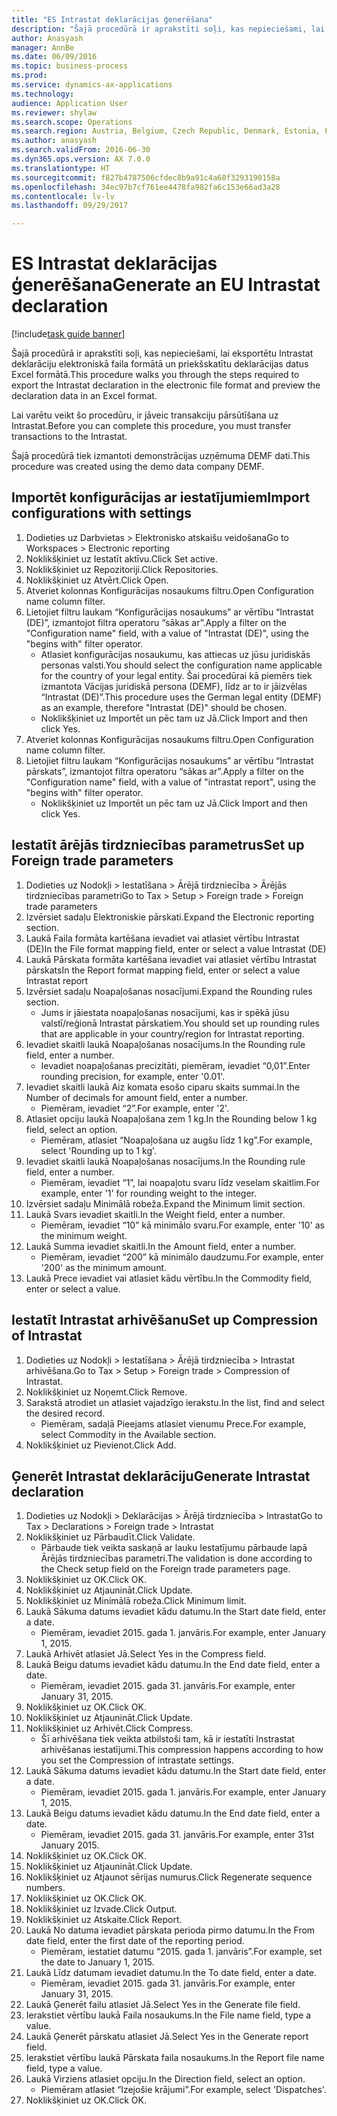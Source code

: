 ```yaml
--- 
title: "ES Intrastat deklarācijas ģenerēšana"
description: "Šajā procedūrā ir aprakstīti soļi, kas nepieciešami, lai eksportētu Intrastat deklarāciju elektroniskā faila formātā un priekšskatītu deklarācijas datus Excel formātā."
author: Anasyash
manager: AnnBe
ms.date: 06/09/2016
ms.topic: business-process
ms.prod: 
ms.service: dynamics-ax-applications
ms.technology: 
audience: Application User
ms.reviewer: shylaw
ms.search.scope: Operations
ms.search.region: Austria, Belgium, Czech Republic, Denmark, Estonia, Finland, France, Germany, Hungary, Ireland, Italy, Latvia, Lithuania, Netherlands, Poland, Spain, Sweden, United Kingdom
ms.author: anasyash
ms.search.validFrom: 2016-06-30
ms.dyn365.ops.version: AX 7.0.0
ms.translationtype: HT
ms.sourcegitcommit: f827b4787506cfdec8b9a91c4a68f3293190158a
ms.openlocfilehash: 34ec97b7cf761ee4478fa982fa6c153e66ad3a28
ms.contentlocale: lv-lv
ms.lasthandoff: 09/29/2017

---
```

# <a name="generate-an-eu-intrastat-declaration"></a><span data-ttu-id="ef36c-103">ES Intrastat deklarācijas ģenerēšana</span><span class="sxs-lookup"><span data-stu-id="ef36c-103">Generate an EU Intrastat declaration</span></span>

[!include[task guide banner](../../includes/task-guide-banner.md)]

<span data-ttu-id="ef36c-104">Šajā procedūrā ir aprakstīti soļi, kas nepieciešami, lai eksportētu Intrastat deklarāciju elektroniskā faila formātā un priekšskatītu deklarācijas datus Excel formātā.</span><span class="sxs-lookup"><span data-stu-id="ef36c-104">This procedure walks you through the steps required to export the Intrastat declaration in the electronic file format and preview the declaration data in an Excel format.</span></span> 

<span data-ttu-id="ef36c-105">Lai varētu veikt šo procedūru, ir jāveic transakciju pārsūtīšana uz Intrastat.</span><span class="sxs-lookup"><span data-stu-id="ef36c-105">Before you can complete this procedure, you must transfer transactions to the Intrastat.</span></span> 

<span data-ttu-id="ef36c-106">Šajā procedūrā tiek izmantoti demonstrācijas uzņēmuma DEMF dati.</span><span class="sxs-lookup"><span data-stu-id="ef36c-106">This procedure was created using the demo data company DEMF.</span></span>


## <a name="import-configurations-with-settings"></a><span data-ttu-id="ef36c-107">Importēt konfigurācijas ar iestatījumiem</span><span class="sxs-lookup"><span data-stu-id="ef36c-107">Import configurations with settings</span></span>
1. <span data-ttu-id="ef36c-108">Dodieties uz Darbvietas > Elektronisko atskaišu veidošana</span><span class="sxs-lookup"><span data-stu-id="ef36c-108">Go to Workspaces > Electronic reporting</span></span>
2. <span data-ttu-id="ef36c-109">Noklikšķiniet uz Iestatīt aktīvu.</span><span class="sxs-lookup"><span data-stu-id="ef36c-109">Click Set active.</span></span>
3. <span data-ttu-id="ef36c-110">Noklikšķiniet uz Repozitoriji.</span><span class="sxs-lookup"><span data-stu-id="ef36c-110">Click Repositories.</span></span>
4. <span data-ttu-id="ef36c-111">Noklikšķiniet uz Atvērt.</span><span class="sxs-lookup"><span data-stu-id="ef36c-111">Click Open.</span></span>
5. <span data-ttu-id="ef36c-112">Atveriet kolonnas Konfigurācijas nosaukums filtru.</span><span class="sxs-lookup"><span data-stu-id="ef36c-112">Open Configuration name column filter.</span></span>
6. <span data-ttu-id="ef36c-113">Lietojiet filtru laukam “Konfigurācijas nosaukums” ar vērtību “Intrastat (DE)”, izmantojot filtra operatoru “sākas ar”.</span><span class="sxs-lookup"><span data-stu-id="ef36c-113">Apply a filter on the "Configuration name" field, with a value of "Intrastat (DE)", using the "begins with" filter operator.</span></span>
    * <span data-ttu-id="ef36c-114">Atlasiet konfigurācijas nosaukumu, kas attiecas uz jūsu juridiskās personas valsti.</span><span class="sxs-lookup"><span data-stu-id="ef36c-114">You should select the configuration name applicable for the country of your legal entity.</span></span> <span data-ttu-id="ef36c-115">Šai procedūrai kā piemērs tiek izmantota Vācijas juridiskā persona (DEMF), līdz ar to ir jāizvēlas “Intrastat (DE)”.</span><span class="sxs-lookup"><span data-stu-id="ef36c-115">This procedure uses the German legal entity (DEMF) as an example, therefore "Intrastat (DE)" should be chosen.</span></span>  
    * <span data-ttu-id="ef36c-116">Noklikšķiniet uz Importēt un pēc tam uz Jā.</span><span class="sxs-lookup"><span data-stu-id="ef36c-116">Click Import and then click Yes.</span></span>  
7. <span data-ttu-id="ef36c-117">Atveriet kolonnas Konfigurācijas nosaukums filtru.</span><span class="sxs-lookup"><span data-stu-id="ef36c-117">Open Configuration name column filter.</span></span>
8. <span data-ttu-id="ef36c-118">Lietojiet filtru laukam “Konfigurācijas nosaukums” ar vērtību “Intrastat pārskats”, izmantojot filtra operatoru “sākas ar”.</span><span class="sxs-lookup"><span data-stu-id="ef36c-118">Apply a filter on the "Configuration name" field, with a value of "intrastat report", using the "begins with" filter operator.</span></span>
    * <span data-ttu-id="ef36c-119">Noklikšķiniet uz Importēt un pēc tam uz Jā.</span><span class="sxs-lookup"><span data-stu-id="ef36c-119">Click Import and then click Yes.</span></span>  

## <a name="set-up-foreign-trade-parameters"></a><span data-ttu-id="ef36c-120">Iestatīt ārējās tirdzniecības parametrus</span><span class="sxs-lookup"><span data-stu-id="ef36c-120">Set up Foreign trade parameters</span></span>
1. <span data-ttu-id="ef36c-121">Dodieties uz Nodokļi > Iestatīšana > Ārējā tirdzniecība > Ārējās tirdzniecības parametri</span><span class="sxs-lookup"><span data-stu-id="ef36c-121">Go to Tax > Setup > Foreign trade > Foreign trade parameters</span></span>
2. <span data-ttu-id="ef36c-122">Izvērsiet sadaļu Elektroniskie pārskati.</span><span class="sxs-lookup"><span data-stu-id="ef36c-122">Expand the Electronic reporting section.</span></span>
3. <span data-ttu-id="ef36c-123">Laukā Faila formāta kartēšana ievadiet vai atlasiet vērtību Intrastat (DE)</span><span class="sxs-lookup"><span data-stu-id="ef36c-123">In the File format mapping field, enter or select a value Intrastat (DE)</span></span>
4. <span data-ttu-id="ef36c-124">Laukā Pārskata formāta kartēšana ievadiet vai atlasiet vērtību Intrastat pārskats</span><span class="sxs-lookup"><span data-stu-id="ef36c-124">In the Report format mapping field, enter or select a value Intrastat report</span></span>
5. <span data-ttu-id="ef36c-125">Izvērsiet sadaļu Noapaļošanas nosacījumi.</span><span class="sxs-lookup"><span data-stu-id="ef36c-125">Expand the Rounding rules section.</span></span>
    * <span data-ttu-id="ef36c-126">Jums ir jāiestata noapaļošanas nosacījumi, kas ir spēkā jūsu valstī/reģionā Intrastat pārskatiem.</span><span class="sxs-lookup"><span data-stu-id="ef36c-126">You should set up rounding rules that are applicable in your country/region for Intrastat reporting.</span></span>  
6. <span data-ttu-id="ef36c-127">Ievadiet skaitli laukā Noapaļošanas nosacījums.</span><span class="sxs-lookup"><span data-stu-id="ef36c-127">In the Rounding rule field, enter a number.</span></span>
    * <span data-ttu-id="ef36c-128">Ievadiet noapaļošanas precizitāti, piemēram, ievadiet “0,01”.</span><span class="sxs-lookup"><span data-stu-id="ef36c-128">Enter rounding precision, for example, enter '0.01'.</span></span>  
7. <span data-ttu-id="ef36c-129">Ievadiet skaitli laukā Aiz komata esošo ciparu skaits summai.</span><span class="sxs-lookup"><span data-stu-id="ef36c-129">In the Number of decimals for amount field, enter a number.</span></span>
    * <span data-ttu-id="ef36c-130">Piemēram, ievadiet “2”.</span><span class="sxs-lookup"><span data-stu-id="ef36c-130">For example, enter '2'.</span></span>  
8. <span data-ttu-id="ef36c-131">Atlasiet opciju laukā Noapaļošana zem 1 kg.</span><span class="sxs-lookup"><span data-stu-id="ef36c-131">In the Rounding below 1 kg field, select an option.</span></span>
    * <span data-ttu-id="ef36c-132">Piemēram, atlasiet “Noapaļošana uz augšu līdz 1 kg”.</span><span class="sxs-lookup"><span data-stu-id="ef36c-132">For example, select 'Rounding up to 1 kg'.</span></span>  
9. <span data-ttu-id="ef36c-133">Ievadiet skaitli laukā Noapaļošanas nosacījums.</span><span class="sxs-lookup"><span data-stu-id="ef36c-133">In the Rounding rule field, enter a number.</span></span>
    * <span data-ttu-id="ef36c-134">Piemēram, ievadiet “1”, lai noapaļotu svaru līdz veselam skaitlim.</span><span class="sxs-lookup"><span data-stu-id="ef36c-134">For example, enter '1' for rounding weight to the integer.</span></span>  
10. <span data-ttu-id="ef36c-135">Izvērsiet sadaļu Minimālā robeža.</span><span class="sxs-lookup"><span data-stu-id="ef36c-135">Expand the Minimum limit section.</span></span>
11. <span data-ttu-id="ef36c-136">Laukā Svars ievadiet skaitli.</span><span class="sxs-lookup"><span data-stu-id="ef36c-136">In the Weight field, enter a number.</span></span>
    * <span data-ttu-id="ef36c-137">Piemēram, ievadiet “10” kā minimālo svaru.</span><span class="sxs-lookup"><span data-stu-id="ef36c-137">For example, enter '10' as the minimum weight.</span></span>  
12. <span data-ttu-id="ef36c-138">Laukā Summa ievadiet skaitli.</span><span class="sxs-lookup"><span data-stu-id="ef36c-138">In the Amount field, enter a number.</span></span>
    * <span data-ttu-id="ef36c-139">Piemēram, ievadiet “200” kā minimālo daudzumu.</span><span class="sxs-lookup"><span data-stu-id="ef36c-139">For example, enter '200' as the minimum amount.</span></span>  
13. <span data-ttu-id="ef36c-140">Laukā Prece ievadiet vai atlasiet kādu vērtību.</span><span class="sxs-lookup"><span data-stu-id="ef36c-140">In the Commodity field, enter or select a value.</span></span>

## <a name="set-up-compression-of-intrastat"></a><span data-ttu-id="ef36c-141">Iestatīt Intrastat arhivēšanu</span><span class="sxs-lookup"><span data-stu-id="ef36c-141">Set up Compression of Intrastat</span></span>
1. <span data-ttu-id="ef36c-142">Dodieties uz Nodokļi > Iestatīšana > Ārējā tirdzniecība > Intrastat arhivēšana.</span><span class="sxs-lookup"><span data-stu-id="ef36c-142">Go to Tax > Setup > Foreign trade > Compression of Intrastat.</span></span>
2. <span data-ttu-id="ef36c-143">Noklikšķiniet uz Noņemt.</span><span class="sxs-lookup"><span data-stu-id="ef36c-143">Click Remove.</span></span>
3. <span data-ttu-id="ef36c-144">Sarakstā atrodiet un atlasiet vajadzīgo ierakstu.</span><span class="sxs-lookup"><span data-stu-id="ef36c-144">In the list, find and select the desired record.</span></span>
    * <span data-ttu-id="ef36c-145">Piemēram, sadaļā Pieejams atlasiet vienumu Prece.</span><span class="sxs-lookup"><span data-stu-id="ef36c-145">For example, select Commodity in the Available section.</span></span>  
4. <span data-ttu-id="ef36c-146">Noklikšķiniet uz Pievienot.</span><span class="sxs-lookup"><span data-stu-id="ef36c-146">Click Add.</span></span>

## <a name="generate-intrastat-declaration"></a><span data-ttu-id="ef36c-147">Ģenerēt Intrastat deklarāciju</span><span class="sxs-lookup"><span data-stu-id="ef36c-147">Generate Intrastat declaration</span></span>
1. <span data-ttu-id="ef36c-148">Dodieties uz Nodokļi > Deklarācijas > Ārējā tirdzniecība > Intrastat</span><span class="sxs-lookup"><span data-stu-id="ef36c-148">Go to Tax > Declarations > Foreign trade > Intrastat</span></span>
2. <span data-ttu-id="ef36c-149">Noklikšķiniet uz Pārbaudīt.</span><span class="sxs-lookup"><span data-stu-id="ef36c-149">Click Validate.</span></span>
    * <span data-ttu-id="ef36c-150">Pārbaude tiek veikta saskaņā ar lauku Iestatījumu pārbaude lapā Ārējās tirdzniecības parametri.</span><span class="sxs-lookup"><span data-stu-id="ef36c-150">The validation is done according to the Check setup field on the Foreign trade parameters page.</span></span>  
3. <span data-ttu-id="ef36c-151">Noklikšķiniet uz OK.</span><span class="sxs-lookup"><span data-stu-id="ef36c-151">Click OK.</span></span>
4. <span data-ttu-id="ef36c-152">Noklikšķiniet uz Atjaunināt.</span><span class="sxs-lookup"><span data-stu-id="ef36c-152">Click Update.</span></span>
5. <span data-ttu-id="ef36c-153">Noklikšķiniet uz Minimālā robeža.</span><span class="sxs-lookup"><span data-stu-id="ef36c-153">Click Minimum limit.</span></span>
6. <span data-ttu-id="ef36c-154">Laukā Sākuma datums ievadiet kādu datumu.</span><span class="sxs-lookup"><span data-stu-id="ef36c-154">In the Start date field, enter a date.</span></span>
    * <span data-ttu-id="ef36c-155">Piemēram, ievadiet 2015. gada 1. janvāris.</span><span class="sxs-lookup"><span data-stu-id="ef36c-155">For example, enter January 1, 2015.</span></span>  
7. <span data-ttu-id="ef36c-156">Laukā Arhivēt atlasiet Jā.</span><span class="sxs-lookup"><span data-stu-id="ef36c-156">Select Yes in the Compress field.</span></span>
8. <span data-ttu-id="ef36c-157">Laukā Beigu datums ievadiet kādu datumu.</span><span class="sxs-lookup"><span data-stu-id="ef36c-157">In the End date field, enter a date.</span></span>
    * <span data-ttu-id="ef36c-158">Piemēram, ievadiet 2015. gada 31. janvāris.</span><span class="sxs-lookup"><span data-stu-id="ef36c-158">For example, enter January 31, 2015.</span></span>  
9. <span data-ttu-id="ef36c-159">Noklikšķiniet uz OK.</span><span class="sxs-lookup"><span data-stu-id="ef36c-159">Click OK.</span></span>
10. <span data-ttu-id="ef36c-160">Noklikšķiniet uz Atjaunināt.</span><span class="sxs-lookup"><span data-stu-id="ef36c-160">Click Update.</span></span>
11. <span data-ttu-id="ef36c-161">Noklikšķiniet uz Arhivēt.</span><span class="sxs-lookup"><span data-stu-id="ef36c-161">Click Compress.</span></span>
    * <span data-ttu-id="ef36c-162">Šī arhivēšana tiek veikta atbilstoši tam, kā ir iestatīti Instrastat arhivēšanas iestatījumi.</span><span class="sxs-lookup"><span data-stu-id="ef36c-162">This compression happens according to how you set the Compression of intrastate settings.</span></span>  
12. <span data-ttu-id="ef36c-163">Laukā Sākuma datums ievadiet kādu datumu.</span><span class="sxs-lookup"><span data-stu-id="ef36c-163">In the Start date field, enter a date.</span></span>
    * <span data-ttu-id="ef36c-164">Piemēram, ievadiet 2015. gada 1. janvāris.</span><span class="sxs-lookup"><span data-stu-id="ef36c-164">For example, enter January 1, 2015.</span></span>  
13. <span data-ttu-id="ef36c-165">Laukā Beigu datums ievadiet kādu datumu.</span><span class="sxs-lookup"><span data-stu-id="ef36c-165">In the End date field, enter a date.</span></span>
    * <span data-ttu-id="ef36c-166">Piemēram, ievadiet 2015. gada 31. janvāris.</span><span class="sxs-lookup"><span data-stu-id="ef36c-166">For example, enter 31st January 2015.</span></span>  
14. <span data-ttu-id="ef36c-167">Noklikšķiniet uz OK.</span><span class="sxs-lookup"><span data-stu-id="ef36c-167">Click OK.</span></span>
15. <span data-ttu-id="ef36c-168">Noklikšķiniet uz Atjaunināt.</span><span class="sxs-lookup"><span data-stu-id="ef36c-168">Click Update.</span></span>
16. <span data-ttu-id="ef36c-169">Noklikšķiniet uz Atjaunot sērijas numurus.</span><span class="sxs-lookup"><span data-stu-id="ef36c-169">Click Regenerate sequence numbers.</span></span>
17. <span data-ttu-id="ef36c-170">Noklikšķiniet uz OK.</span><span class="sxs-lookup"><span data-stu-id="ef36c-170">Click OK.</span></span>
18. <span data-ttu-id="ef36c-171">Noklikšķiniet uz Izvade.</span><span class="sxs-lookup"><span data-stu-id="ef36c-171">Click Output.</span></span>
19. <span data-ttu-id="ef36c-172">Noklikšķiniet uz Atskaite.</span><span class="sxs-lookup"><span data-stu-id="ef36c-172">Click Report.</span></span>
20. <span data-ttu-id="ef36c-173">Laukā No datuma ievadiet pārskata perioda pirmo datumu.</span><span class="sxs-lookup"><span data-stu-id="ef36c-173">In the From date field, enter the first date of the reporting period.</span></span>
    * <span data-ttu-id="ef36c-174">Piemēram, iestatiet datumu “2015. gada 1. janvāris”.</span><span class="sxs-lookup"><span data-stu-id="ef36c-174">For example, set the date to January 1, 2015.</span></span>  
21. <span data-ttu-id="ef36c-175">Laukā Līdz datumam ievadiet datumu.</span><span class="sxs-lookup"><span data-stu-id="ef36c-175">In the To date field, enter a date.</span></span>
    * <span data-ttu-id="ef36c-176">Piemēram, ievadiet 2015. gada 31. janvāris.</span><span class="sxs-lookup"><span data-stu-id="ef36c-176">For example, enter January 31, 2015.</span></span>  
22. <span data-ttu-id="ef36c-177">Laukā Ģenerēt failu atlasiet Jā.</span><span class="sxs-lookup"><span data-stu-id="ef36c-177">Select Yes in the Generate file field.</span></span>
23. <span data-ttu-id="ef36c-178">Ierakstiet vērtību laukā Faila nosaukums.</span><span class="sxs-lookup"><span data-stu-id="ef36c-178">In the File name field, type a value.</span></span>
24. <span data-ttu-id="ef36c-179">Laukā Ģenerēt pārskatu atlasiet Jā.</span><span class="sxs-lookup"><span data-stu-id="ef36c-179">Select Yes in the Generate report field.</span></span>
25. <span data-ttu-id="ef36c-180">Ierakstiet vērtību laukā Pārskata faila nosaukums.</span><span class="sxs-lookup"><span data-stu-id="ef36c-180">In the Report file name field, type a value.</span></span>
26. <span data-ttu-id="ef36c-181">Laukā Virziens atlasiet opciju.</span><span class="sxs-lookup"><span data-stu-id="ef36c-181">In the Direction field, select an option.</span></span>
    * <span data-ttu-id="ef36c-182">Piemēram atlasiet “Izejošie krājumi”.</span><span class="sxs-lookup"><span data-stu-id="ef36c-182">For example, select 'Dispatches'.</span></span>  
27. <span data-ttu-id="ef36c-183">Noklikšķiniet uz OK.</span><span class="sxs-lookup"><span data-stu-id="ef36c-183">Click OK.</span></span>


